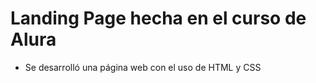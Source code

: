 <h1> Landing Page hecha en el curso de Alura</h1>

- Se desarrolló una página web con el uso de HTML y CSS
